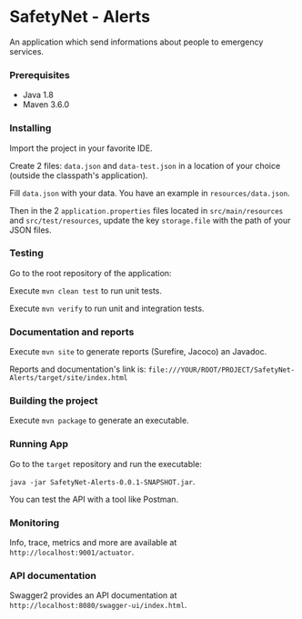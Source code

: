 # SafetyNet - Alerts
An application which send informations about people to emergency services.

### Prerequisites
- Java 1.8
- Maven 3.6.0

### Installing
Import the project in your favorite IDE.

Create 2 files: `data.json` and `data-test.json` in a location of your choice (outside the classpath's application).

Fill `data.json` with your data. You have an example in `resources/data.json`.

Then in the 2 `application.properties` files located in `src/main/resources` and `src/test/resources`, update the key `storage.file` with the path of your JSON files.

### Testing
Go to the root repository of the application:

Execute `mvn clean test` to run unit tests.

Execute `mvn verify` to run unit and integration tests.

### Documentation and reports
Execute `mvn site` to generate reports (Surefire, Jacoco) an Javadoc.

Reports and documentation's link is: `file:///YOUR/ROOT/PROJECT/SafetyNet-Alerts/target/site/index.html`

### Building the project
Execute `mvn package` to generate an executable.

### Running App
Go to the `target` repository and run the executable:

`java -jar SafetyNet-Alerts-0.0.1-SNAPSHOT.jar`.

You can test the API with a tool like Postman. 

### Monitoring
Info, trace, metrics and more are available at `http://localhost:9001/actuator`.

### API documentation
Swagger2 provides an API documentation at `http://localhost:8080/swagger-ui/index.html`.


